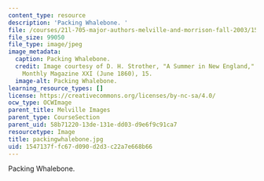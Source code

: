 ```yaml
---
content_type: resource
description: 'Packing Whalebone. '
file: /courses/21l-705-major-authors-melville-and-morrison-fall-2003/1547137ffc67d090d2d3c22a7e668b66_packingwhalebone.jpg
file_size: 99050
file_type: image/jpeg
image_metadata:
  caption: Packing Whalebone.
  credit: Image courtesy of D. H. Strother, "A Summer in New England," in Harper's
    Monthly Magazine XXI (June 1860), 15.
  image-alt: Packing Whalebone.
learning_resource_types: []
license: https://creativecommons.org/licenses/by-nc-sa/4.0/
ocw_type: OCWImage
parent_title: Melville Images
parent_type: CourseSection
parent_uid: 58b71220-13de-131e-dd03-d9e6f9c91ca7
resourcetype: Image
title: packingwhalebone.jpg
uid: 1547137f-fc67-d090-d2d3-c22a7e668b66
---
```

Packing Whalebone. 